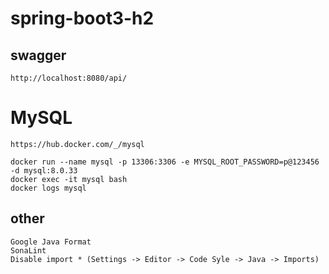 # spring-boot3-h2

## swagger
    http://localhost:8080/api/

# MySQL
    https://hub.docker.com/_/mysql

    docker run --name mysql -p 13306:3306 -e MYSQL_ROOT_PASSWORD=p@123456 -d mysql:8.0.33
    docker exec -it mysql bash
    docker logs mysql

## other
    Google Java Format
    SonaLint
    Disable import * (Settings -> Editor -> Code Syle -> Java -> Imports)